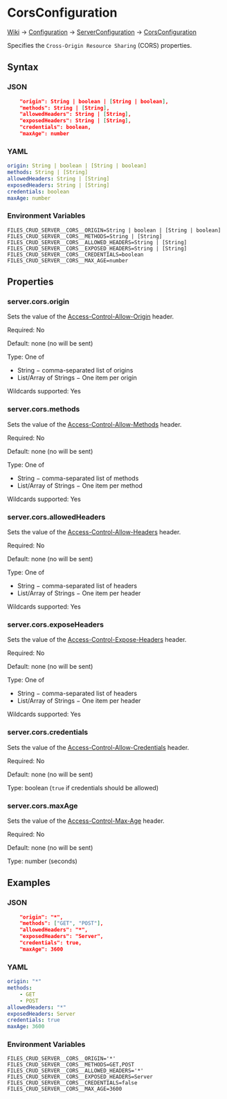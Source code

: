 # CorsConfiguration

[Wiki](../wiki) &rarr; [Configuration](../wiki/Configuration) &rarr; [ServerConfiguration](../wiki/Configuration:-Server) &rarr; [CorsConfiguration](../wiki/Configuration:-Server:-CORS)

Specifies the `Cross-Origin Resource Sharing` (CORS) properties.

## Syntax

### JSON

```json
    "origin": String | boolean | [String | boolean],
    "methods": String | [String],
    "allowedHeaders": String | [String],
    "exposedHeaders": String | [String],
    "credentials": boolean,
    "maxAge": number
```

### YAML

```yaml
origin: String | boolean | [String | boolean]
methods: String | [String]
allowedHeaders: String | [String]
exposedHeaders: String | [String]
credentials: boolean
maxAge: number
```

### Environment Variables

```properties
FILES_CRUD_SERVER__CORS__ORIGIN=String | boolean | [String | boolean]
FILES_CRUD_SERVER__CORS__METHODS=String | [String]
FILES_CRUD_SERVER__CORS__ALLOWED_HEADERS=String | [String]
FILES_CRUD_SERVER__CORS__EXPOSED_HEADERS=String | [String]
FILES_CRUD_SERVER__CORS__CREDENTIALS=boolean
FILES_CRUD_SERVER__CORS__MAX_AGE=number
```

## Properties

### server.cors.origin

Sets the value of the
[Access-Control-Allow-Origin](https://developer.mozilla.org/en-US/docs/Web/HTTP/CORS#access-control-allow-origin)
header.

Required: No

Default: none (no will be sent)

Type: One of
* String &minus; comma-separated list of origins
* List/Array of Strings &minus; One item per origin

Wildcards supported: Yes

### server.cors.methods

Sets the value of the
[Access-Control-Allow-Methods](https://developer.mozilla.org/en-US/docs/Web/HTTP/CORS#access-control-allow-methods)
header.

Required: No

Default: none (no will be sent)

Type: One of
* String &minus; comma-separated list of methods
* List/Array of Strings &minus; One item per method

Wildcards supported: Yes

### server.cors.allowedHeaders

Sets the value of the
[Access-Control-Allow-Headers](https://developer.mozilla.org/en-US/docs/Web/HTTP/CORS#access-control-allow-headers)
header.

Required: No

Default: none (no will be sent)

Type: One of
* String &minus; comma-separated list of headers
* List/Array of Strings &minus; One item per header

Wildcards supported: Yes

### server.cors.exposeHeaders

Sets the value of the
[Access-Control-Expose-Headers](https://developer.mozilla.org/en-US/docs/Web/HTTP/CORS#access-control-expose-headers)
header.

Required: No

Default: none (no will be sent)

Type: One of
* String &minus; comma-separated list of headers
* List/Array of Strings &minus; One item per header

Wildcards supported: Yes

### server.cors.credentials

Sets the value of the
[Access-Control-Allow-Credentials](https://developer.mozilla.org/en-US/docs/Web/HTTP/CORS#access-control-allow-credentials)
header.

Required: No

Default: none (no will be sent)

Type: boolean (`true` if credentials should be allowed)

### server.cors.maxAge

Sets the value of the
[Access-Control-Max-Age](https://developer.mozilla.org/en-US/docs/Web/HTTP/CORS#access-control-max-age)
header.

Required: No

Default: none (no will be sent)

Type: number (seconds)

## Examples

### JSON

```json
    "origin": "*",
    "methods": ["GET", "POST"],
    "allowedHeaders": "*",
    "exposedHeaders": "Server",
    "credentials": true,
    "maxAge": 3600
```

### YAML

```yaml
origin: "*"
methods:
    - GET
    - POST
allowedHeaders: "*"
exposedHeaders: Server
credentials: true
maxAge: 3600
```

### Environment Variables

```properties
FILES_CRUD_SERVER__CORS__ORIGIN='*'
FILES_CRUD_SERVER__CORS__METHODS=GET,POST
FILES_CRUD_SERVER__CORS__ALLOWED_HEADERS='*'
FILES_CRUD_SERVER__CORS__EXPOSED_HEADERS=Server
FILES_CRUD_SERVER__CORS__CREDENTIALS=false
FILES_CRUD_SERVER__CORS__MAX_AGE=3600
```
